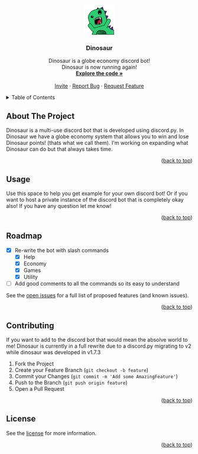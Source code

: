 <a name="readme-top"></a>

<!-- PROJECT LOGO -->
<br />
<div align="center">
    <img src="dino_logo.png" alt="Logo" width="80" height="80">

  <h3 align="center">Dinosaur</h3>

  <p align="center">
    Dinosaur is a globe economy discord bot!
    <br />
    Dinosaur is now running again!
    <br>
    <a href="https://github.com/Mason-Dino/Dinosaur/blob/main/Dinosaur.py"><strong>Explore the code »</strong></a>
    <br />
    <br />
    <a href="https://discord.com/oauth2/authorize?client_id=840025172861386762&permissions=2683662023&scope=bot%20applications.commands">Invite</a>
    ·
    <a href="https://github.com/Mason-Dino/Dinosaur/issues/new?labels=bug&template=bug-report---.md">Report Bug</a>
    ·
    <a href="https://github.com/Mason-Dino/Dinosaur/issues/new?labels=enhancement&template=feature-request---.md">Request Feature</a>
  </p>
</div>



<!-- TABLE OF CONTENTS -->
<details>
  <summary>Table of Contents</summary>
  <ol>
    <li>
      <a href="#about-the-project">About The Project</a>
    </li>
    <li><a href="#usage">Usage</a></li>
    <li><a href="#roadmap">Roadmap</a></li>
    <li><a href="#contributing">Contributing</a></li>
    <li><a href="#license">License</a></li>
  </ol>
</details>



<!-- ABOUT THE PROJECT -->
## About The Project

Dinosaur is a multi-use discord bot that is developed using discord.py. In Dinosaur we have a globe economy system that allows you to win and lose Dinosaur points! (thats what we call them). I'm working on expanding what Dinosaur can do but that always takes time. 

<p align="right">(<a href="#readme-top">back to top</a>)</p>



<!-- USAGE EXAMPLES -->
## Usage

Use this space to help you get example for your own discord bot! Or if you want to host a private instance of the discord bot that is completely okay also! If you have any question let me know!

<p align="right">(<a href="#readme-top">back to top</a>)</p>



<!-- ROADMAP -->
## Roadmap

- [x] Re-write the bot with slash commands
  - [x] Help
  - [x] Economy
  - [x] Games
  - [x] Utility
- [ ] Add good comments to all the commands so its easy to understand

See the [open issues](https://github.com/Mason-Dino/Dinosaur/issues) for a full list of proposed features (and known issues).

<p align="right">(<a href="#readme-top">back to top</a>)</p>



<!-- CONTRIBUTING -->
## Contributing

If you want to add to the discord bot that would mean the absolve world to me! Dinosaur is currently in a full rewrite due to a discord.py migrating to v2 while dinosaur was developed in v1.7.3

1. Fork the Project
2. Create your Feature Branch (`git checkout -b feature`)
3. Commit your Changes (`git commit -m 'Add some AmazingFeature'`)
4. Push to the Branch (`git push origin feature`)
5. Open a Pull Request

<p align="right">(<a href="#readme-top">back to top</a>)</p>



<!-- LICENSE -->
## License

See the [license](https://github.com/Mason-Dino/Dinosaur/blob/main/LICENSE) for more information.

<p align="right">(<a href="#readme-top">back to top</a>)</p>

